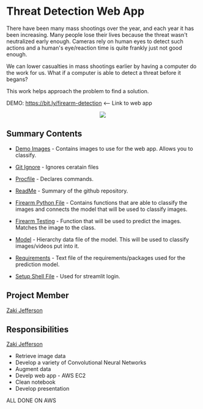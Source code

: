 # Threat Detection Web App
There have been many mass shootings over the year, and each year it has been increasing. Many people lose their lives because the threat wasn't neutralized early enough. Cameras rely on human eyes to detect such actions and a human's eye/reaction time is quite frankly just not good enough.

We can lower casualties in mass shootings earlier by having a computer do the work for us. What if a computer is able to detect a threat before it begans?

This work helps approach the problem to find a solution.

DEMO: https://bit.ly/firearm-detection <-- Link to web app

<p align="center">
  <img src="https://media.giphy.com/media/VcxJRTfa2A0UKthWEx/giphy.gif">
</p>

## Summary Contents
- [Demo Images](https://github.com/jeffersonzaki/Threat-Detection-Web-App/tree/master/Demo-Images) - Contains images to use for the web app. Allows you to classify.

- [Git Ignore](https://github.com/jeffersonzaki/Threat-Detection-Web-App/blob/master/.gitignore) - Ignores ceratain files

- [Procfile](https://github.com/jeffersonzaki/Threat-Detection-Web-App/blob/master/Procfile.txt) - Declares commands.

- [ReadMe](https://github.com/jeffersonzaki/Threat-Detection-Web-App/blob/master/README.md) - Summary of the github repository.

- [Firearm Python File](https://github.com/jeffersonzaki/Threat-Detection-Web-App/blob/master/firearm.py) - Contains functions that are able to classify the images and connects the model that will be used to classify images.

- [Firearm Testing](https://github.com/jeffersonzaki/Threat-Detection-Web-App/blob/master/firearm_testing.py) - Function that will be used to predict the images. Matches the image to the class.

- [Model](https://github.com/jeffersonzaki/Threat-Detection-Web-App/blob/master/model_3.hdf5) - Hierarchy data file of the model. This will be used to classify images/videos put into it.

- [Requirements](https://github.com/jeffersonzaki/Threat-Detection-Web-App/blob/master/requirements.txt) - Text file of the requirements/packages used for the prediction model.

- [Setup Shell File](https://github.com/jeffersonzaki/Threat-Detection-Web-App/blob/master/setup.sh) - Used for streamlit login.

## Project Member
[Zaki Jefferson](https://github.com/jeffersonzaki)

## Responsibilities
[Zaki Jefferson](https://github.com/jeffersonzaki)

- Retrieve image data
- Develop a variety of Convolutional Neural Networks
- Augment data
- Develp web app - AWS EC2
- Clean notebook
- Develop presentation

ALL DONE ON AWS


